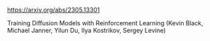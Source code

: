 https://arxiv.org/abs/2305.13301

Training Diffusion Models with Reinforcement Learning (Kevin Black, Michael Janner, Yilun Du, Ilya Kostrikov, Sergey Levine)